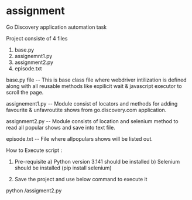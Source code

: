 # assignment
Go Discovery application automation task

Project consiste of 4 files 
1) base.py
2) assignemnt1.py
3) assignment2.py
4) episode.txt

base.py file -- This is base class file where webdriver intilization is defined along with all reusable methods like expilicit wait & javascript executor to scroll the page.

assignement1.py -- Module consist of locators and methods for adding favourite & unfavroutite shows from go.discovery.com application.

assignment2.py -- Module consists of location and selenium method to read all popular shows and save into text file.

episode.txt --  File where allpopulars shows will be listed out.


How to Execute script :
1) Pre-requisite 
a) Python version 3.141 should be installed
b) Selenium should be installed (pip install selenium)

2) Save the project and use below command to execute it

  python <path of the directory>/assigment2.py 
  


